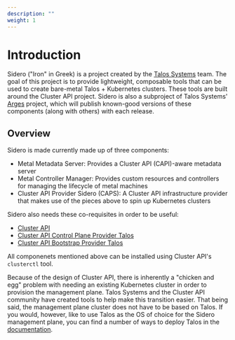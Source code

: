 ```yaml
---
description: ""
weight: 1
---
```


# Introduction

Sidero ("Iron" in Greek) is a project created by the [Talos Systems](https://www.talos-systems.com/) team.
The goal of this project is to provide lightweight, composable tools that can be used to create bare-metal Talos + Kubernetes clusters.
These tools are built around the Cluster API project.
Sidero is also a subproject of Talos Systems' [Arges](https://github.com/talos-systems/arges) project, which will publish known-good versions of these components (along with others) with each release.

## Overview

Sidero is made currently made up of three components:

- Metal Metadata Server: Provides a Cluster API (CAPI)-aware metadata server
- Metal Controller Manager: Provides custom resources and controllers for managing the lifecycle of metal machines
- Cluster API Provider Sidero (CAPS): A Cluster API infrastructure provider that makes use of the pieces above to spin up Kubernetes clusters

Sidero also needs these co-requisites in order to be useful:

- [Cluster API](https://github.com/kubernetes-sigs/cluster-api)
- [Cluster API Control Plane Provider Talos](https://github.com/talos-systems/cluster-api-control-plane-provider-talos)
- [Cluster API Bootstrap Provider Talos](https://github.com/talos-systems/cluster-api-bootstrap-provider-talos)

All componenets mentioned above can be installed using Cluster API's `clusterctl` tool.

Because of the design of Cluster API, there is inherently a "chicken and egg" problem with needing an existing Kubernetes cluster in order to provision the management plane.
Talos Systems and the Cluster API community have created tools to help make this transition easier.
That being said, the management plane cluster does not have to be based on Talos.
If you would, however, like to use Talos as the OS of choice for the Sidero management plane, you can find a number of ways to deploy Talos in the [documentation](https://www.talos.dev).
